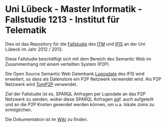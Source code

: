 # Uni Lübeck - Master Informatik - Fallstudie 1213 - Institut für Telematik
Dies ist das Repository für die [Fallstudie](http://www.uni-luebeck.de/index.php?id=1521&tx_webparser_pi1[modulid]=497) des [ITM](https://www.itm.uni-luebeck.de/) und [IFIS](http://www.ifis.uni-luebeck.de/) an der Uni Lübeck im Jahr 2012 / 2013.

Diese Fallstudie beschäftigt sich mit dem Bereich des Semantic Web im Zusammenhang mit einem verteilten System (P2P).

Die Open Source Semantic Web Datenbank [Luposdate](https://github.com/luposdate/luposdate) des IFIS wird erweitert, so dass als Datenstore ein P2P Netzwerk verwendet wird. Als P2P Netzwerk wird [TomP2P](https://github.com/tomp2p/TomP2P) verwendet.

Ziel der Fallstudie ist es, SPARQL Anfragen per Lupodate an das P2P Netzwerk zu senden, wobei diese SPARQL Anfragen ggf. auch aufgeteilt und an die P2P Knoten gesendet werden können, um u.a. lokale Joins zu ermöglichen.

Die Dokumentation ist im [Wiki](https://github.com/mariodavid/Fallstudie1213/wiki) zu finden.

